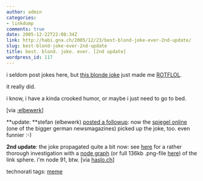 ```yaml
---
author: admin
categories:
- linkdump
comments: true
date: 2005-12-22T22:08:34Z
link: http://habi.gna.ch/2005/12/23/best-blond-joke-ever-2nd-update/
slug: best-blond-joke-ever-2nd-update
title: best. blond. joke. ever. [2nd update]
wordpress_id: 117
---
```


i seldom post jokes here, but [this blonde joke](http://www.w-a-s-a-b-i.com/archives/2005/12/22/best-blond-joke-ever/) just made me [ROTFLOL](http://www.acronymfinder.com/acronym.aspx?rec=%7B937654C5-89E8-11D4-8351-00C04FC2C2BF%7D).
  
it really did.
  
i know, i have a kinda crooked humor, or maybe i just need to go to bed.



[via [:elbewerk](http://elbewerk.com/2005/12/der-beste-blondinenwitz.shtml#comments)]



**update: **stefan (elbewerk) [posted a followup](http://elbewerk.com/2006/01/gespont.shtml): now the [spiegel online](http://www.spiegel.de/netzwelt/netzkultur/0,1518,druck-393295,00.html) (one of the bigger german newsmagazines) picked up the joke, too. even funnier :-)



**2nd update**: the joke propagated quite a bit now: see [here](http://atrustheotaku.livejournal.com/318589.html) for a rather thorough investigation with a [node graph](http://flickr.com/photos/nikolasco/85689163/) (or full 136kb .png-file [here](http://dent.student.umd.edu/~atrus/LJ/Posts/20060112/graph.png)) of the link sphere. i'm node 91, btw. [via [haslo.ch](http://www.haslo.ch/permalink_711~en)]





technorati tags: [meme](http://www.technorati.com/tag/meme)
